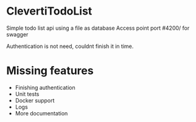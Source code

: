 # ClevertiTodoList

Simple todo list api using a file as database
Access point port #4200/ for swagger

Authentication is not need, couldnt finish it in time.



# Missing features
- Finishing authentication
- Unit tests
- Docker support
- Logs
- More documentation
